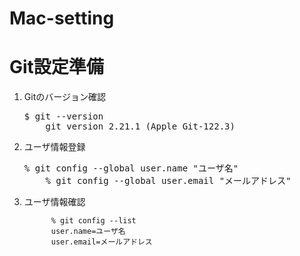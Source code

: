 # Mac-setting
<h1>Git設定準備</h1>
<ol>
  <li>Gitのバージョン確認</li>
    <pre>$ git --version
    git version 2.21.1 (Apple Git-122.3)</pre>
  <li>ユーザ情報登録</li>
    <pre>% git config --global user.name "ユーザ名"
    % git config --global user.email "メールアドレス"</pre>
  <li>ユーザ情報確認</li>
    <pre　style="display:inline">
    <code>
      % git config --list
      user.name=ユーザ名
      user.email=メールアドレス
    </code>
    </pre>
</ol>
